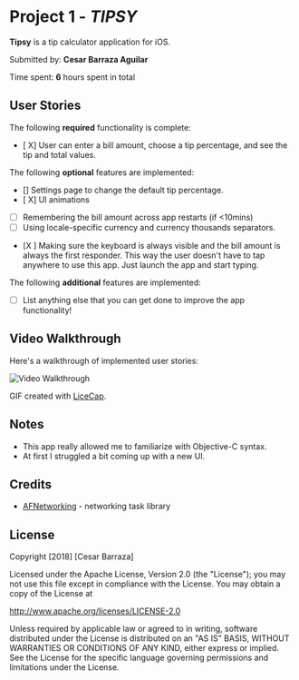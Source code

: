 # Project 1 - *TIPSY*

**Tipsy** is a tip calculator application for iOS.

Submitted by: **Cesar Barraza Aguilar**

Time spent: **6** hours spent in total

## User Stories

The following **required** functionality is complete:

* [ X] User can enter a bill amount, choose a tip percentage, and see the tip and total values.

The following **optional** features are implemented:
* [] Settings page to change the default tip percentage.
* [ X] UI animations
* [ ] Remembering the bill amount across app restarts (if <10mins)
* [ ] Using locale-specific currency and currency thousands separators.
* [X ] Making sure the keyboard is always visible and the bill amount is always the first responder. This way the user doesn't have to tap anywhere to use this app. Just launch the app and start typing.

The following **additional** features are implemented:

- [ ] List anything else that you can get done to improve the app functionality!

## Video Walkthrough

Here's a walkthrough of implemented user stories:

<img src='https://imgur.com/gzARdE3.gif' title='Video Walkthrough' width='' alt='Video Walkthrough' />

GIF created with [LiceCap](http://www.cockos.com/licecap/).

## Notes

- This app really allowed me to familiarize with Objective-C syntax.
- At first I struggled a bit coming up with a new UI.

## Credits

- [AFNetworking](https://github.com/AFNetworking/AFNetworking) - networking task library

## License

Copyright [2018] [Cesar Barraza]

Licensed under the Apache License, Version 2.0 (the "License");
you may not use this file except in compliance with the License.
You may obtain a copy of the License at

http://www.apache.org/licenses/LICENSE-2.0

Unless required by applicable law or agreed to in writing, software
distributed under the License is distributed on an "AS IS" BASIS,
WITHOUT WARRANTIES OR CONDITIONS OF ANY KIND, either express or implied.
See the License for the specific language governing permissions and
limitations under the License.
